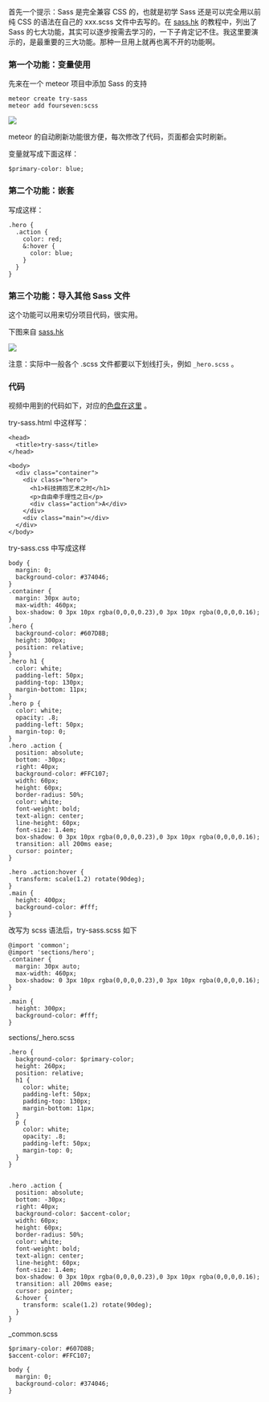 首先一个提示：Sass 是完全兼容 CSS 的，也就是初学 Sass 还是可以完全用以前纯 CSS 的语法在自己的 xxx.scss 文件中去写的。在 [sass.hk](http://www.sass.hk/sass-course.html) 的教程中，列出了 Sass 的七大功能，其实可以逐步按需去学习的，一下子肯定记不住。我这里要演示的，是最重要的三大功能。那种一旦用上就再也离不开的功能啊。

###  第一个功能：变量使用

先来在一个 meteor 项目中添加 Sass 的支持

```
meteor create try-sass
meteor add fourseven:scss
```

![](http://7xrsqb.com1.z0.glb.clouddn.com/184-meteor-sass.png)

meteor 的自动刷新功能很方便，每次修改了代码，页面都会实时刷新。



变量就写成下面这样：

```
$primary-color: blue;
```

### 第二个功能：嵌套

写成这样：

```
.hero {
  .action {
    color: red;
    &:hover {
      color: blue;
    }
  }
}
```

### 第三个功能：导入其他 Sass 文件

这个功能可以用来切分项目代码，很实用。

下图来自 [sass.hk](http://www.sass.hk/sass-course.html)

![](http://7xrsqb.com1.z0.glb.clouddn.com/184-sass-import.png)

注意：实际中一般各个 .scss 文件都要以下划线打头，例如 `_hero.scss` 。


### 代码

视频中用到的代码如下，对应的[色盘在这里](http://www.materialpalette.com/blue-grey/amber) 。

try-sass.html 中这样写：
```
<head>
  <title>try-sass</title>
</head>

<body>
  <div class="container">
    <div class="hero">
      <h1>科技拥抱艺术之时</h1>
      <p>自由牵手理性之日</p>
      <div class="action">A</div>
    </div>
    <div class="main"></div>
  </div>
</body>
```

try-sass.css 中写成这样

```
body {
  margin: 0;
  background-color: #374046;
}
.container {
  margin: 30px auto;
  max-width: 460px;
  box-shadow: 0 3px 10px rgba(0,0,0,0.23),0 3px 10px rgba(0,0,0,0.16);
}
.hero {
  background-color: #607D8B;
  height: 300px;
  position: relative;
}
.hero h1 {
  color: white; 
  padding-left: 50px;
  padding-top: 130px;
  margin-bottom: 11px;
}
.hero p {
  color: white;
  opacity: .8;
  padding-left: 50px;
  margin-top: 0;
}
.hero .action {
  position: absolute;
  bottom: -30px;
  right: 40px;
  background-color: #FFC107;
  width: 60px;
  height: 60px;
  border-radius: 50%;
  color: white;
  font-weight: bold;
  text-align: center;
  line-height: 60px;
  font-size: 1.4em;
  box-shadow: 0 3px 10px rgba(0,0,0,0.23),0 3px 10px rgba(0,0,0,0.16);
  transition: all 200ms ease;
  cursor: pointer;
}

.hero .action:hover {
  transform: scale(1.2) rotate(90deg);
}
.main {
  height: 400px;  
  background-color: #fff;
}
```

改写为 scss 语法后，try-sass.scss 如下

```
@import 'common';
@import 'sections/hero';
.container {
  margin: 30px auto;
  max-width: 460px;
  box-shadow: 0 3px 10px rgba(0,0,0,0.23),0 3px 10px rgba(0,0,0,0.16);
}

.main {
  height: 300px;  
  background-color: #fff;
}
```

sections/_hero.scss

```
.hero {
  background-color: $primary-color;
  height: 260px;
  position: relative;
  h1 {
    color: white; 
    padding-left: 50px;
    padding-top: 130px;
    margin-bottom: 11px;
  }
  p {
    color: white;
    opacity: .8;
    padding-left: 50px;
    margin-top: 0;
  }
}
  

.hero .action {
  position: absolute;
  bottom: -30px;
  right: 40px;
  background-color: $accent-color;
  width: 60px;
  height: 60px;
  border-radius: 50%;
  color: white;
  font-weight: bold;
  text-align: center;
  line-height: 60px;
  font-size: 1.4em;
  box-shadow: 0 3px 10px rgba(0,0,0,0.23),0 3px 10px rgba(0,0,0,0.16);
  transition: all 200ms ease;
  cursor: pointer;
  &:hover {
    transform: scale(1.2) rotate(90deg);
  }
}
```

_common.scss

```
$primary-color: #607D8B;
$accent-color: #FFC107;

body {
  margin: 0;
  background-color: #374046;
}
```